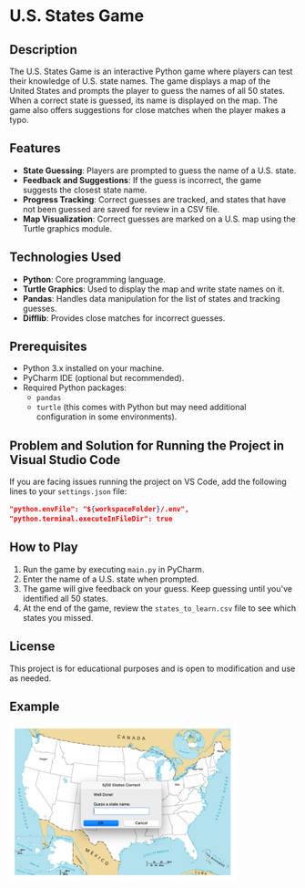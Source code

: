 # U.S. States Game

## Description

The U.S. States Game is an interactive Python game where players can test their knowledge of U.S. state names. The game displays a map of the United States and prompts the player to guess the names of all 50 states. When a correct state is guessed, its name is displayed on the map. The game also offers suggestions for close matches when the player makes a typo.

## Features

- **State Guessing**: Players are prompted to guess the name of a U.S. state.
- **Feedback and Suggestions**: If the guess is incorrect, the game suggests the closest state name.
- **Progress Tracking**: Correct guesses are tracked, and states that have not been guessed are saved for review in a CSV file.
- **Map Visualization**: Correct guesses are marked on a U.S. map using the Turtle graphics module.

## Technologies Used

- **Python**: Core programming language.
- **Turtle Graphics**: Used to display the map and write state names on it.
- **Pandas**: Handles data manipulation for the list of states and tracking guesses.
- **Difflib**: Provides close matches for incorrect guesses.

## Prerequisites

- Python 3.x installed on your machine.
- PyCharm IDE (optional but recommended).
- Required Python packages:
  - `pandas`
  - `turtle` (this comes with Python but may need additional configuration in some environments).

## Problem and Solution for Running the Project in Visual Studio Code

If you are facing issues running the project on VS Code, add the following lines to your `settings.json` file:

```json
"python.envFile": "${workspaceFolder}/.env",
"python.terminal.executeInFileDir": true
```

## How to Play

1. Run the game by executing `main.py` in PyCharm.
2. Enter the name of a U.S. state when prompted.
3. The game will give feedback on your guess. Keep guessing until you've identified all 50 states.
4. At the end of the game, review the `states_to_learn.csv` file to see which states you missed.

## License

This project is for educational purposes and is open to modification and use as needed.


## Example

<img src="./image_usgame.jpg" alt="U.S. States" width="400">
